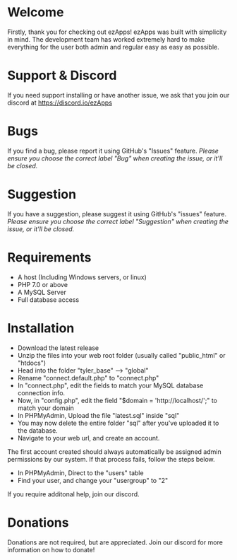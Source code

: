 # Welcome
Firstly, thank you for checking out ezApps! ezApps was built with simplicity in mind. The development team has worked extremely hard to make everything for the user both admin and regular easy as easy as possible.

# Support & Discord
If you need support installing or have another issue, we ask that you join our discord at https://discord.io/ezApps

# Bugs
If you find a bug, please report it using GitHub's "Issues" feature. *Please ensure you choose the correct label "Bug" when creating the issue, or it'll be closed.*

# Suggestion
If you have a suggestion, please suggest it using GitHub's "issues" feature. *Please ensure you choose the correct label "Suggestion" when creating the issue, or it'll be closed.*

# Requirements
- A host (Including Windows servers, or linux)
- PHP 7.0 or above
- A MySQL Server
- Full database access

# Installation 
- Download the latest release
- Unzip the files into your web root folder (usually called "public_html" or "htdocs")
- Head into the folder "tyler_base" --> "global"
- Rename "connect.default.php" to "connect.php"
- In "connect.php", edit the fields to match your MySQL database connection info.
- Now, in "config.php", edit the field "$domain = 'http://localhost/';" to match your domain
- In PHPMyAdmin, Upload the file "latest.sql" inside "sql"
- You may now delete the entire folder "sql" after you've uploaded it to the database.
- Navigate to your web url, and create an account.

The first account created should always automatically be assigned admin permissions by our system. If that process fails, follow the steps below.

- In PHPMyAdmin, Direct to the "users" table
- Find your user, and change your "usergroup" to "2"

If you require additonal help, join our discord.

# Donations
Donations are not required, but are appreciated. Join our discord for more information on how to donate!
